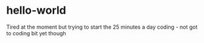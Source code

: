 # hello-world

Tired at the moment but trying to start the 25 minutes a day coding - not got to coding bit yet though
